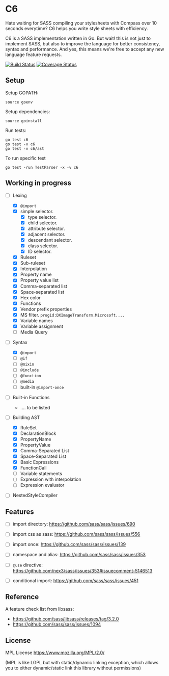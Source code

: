 C6
===========================
Hate waiting for SASS compiling your stylesheets with Compass over 10 seconds
everytime?  C6 helps you write style sheets with efficiency.

C6 is a SASS implementation written in Go. But wait! this is not just to
implement SASS, but also to improve the language for better consistency, syntax
and performance. And yes, this means we're free to accept any new language
feature requests.

[![Build Status](https://travis-ci.org/c9s/c6.svg)](https://travis-ci.org/c9s/c6)
[![Coverage Status](https://coveralls.io/repos/c9s/c6/badge.svg)](https://coveralls.io/r/c9s/c6)


## Setup

Setup GOPATH:

    source goenv

Setup dependencies:

    source goinstall

Run tests:

    go test c6
    go test -v c6
    go test -v c6/ast

To run specific test

    go test -run TestParser -x -v c6

## Working in progress

- [ ] Lexing
  - [x] `@import`
  - [x] simple selector.
    - [x] type selector.
    - [x] child selector.
    - [x] attribute selector.
    - [x] adjacent selector.
    - [x] descendant selector.
    - [x] class selector.
    - [x] ID selector.
  - [x] Ruleset
  - [x] Sub-ruleset
  - [x] Interpolation
  - [x] Property name
  - [x] Property value list
  - [x] Comma-separated list
  - [x] Space-separated list
  - [x] Hex color
  - [x] Functions
  - [x] Vendor prefix properties
  - [x] MS filter.  `progid:DXImageTransform.Microsoft....`
  - [x] Variable names
  - [x] Variable assignment
  - [ ] Media Query
- [ ] Syntax
  - [x] `@import`
  - [ ] `@if`
  - [ ] `@mixin`
  - [ ] `@include`
  - [ ] `@function`
  - [ ] `@media`
  - [ ] built-in `@import-once`
- [ ] Built-in Functions
  - .... to be listed
- [ ] Building AST
  - [x] RuleSet
  - [x] DeclarationBlock
  - [x] PropertyName
  - [x] PropertyValue
  - [x] Comma-Separated List
  - [x] Space-Separated List
  - [x] Basic Expressions
  - [x] FunctionCall
  - [ ] Variable statements
  - [ ] Expression with interpolation
  - [ ] Expression evaluator
- [ ] NestedStyleCompiler


## Features

- [ ] import directory: https://github.com/sass/sass/issues/690
- [ ] import css as sass: https://github.com/sass/sass/issues/556
- [ ] import once: https://github.com/sass/sass/issues/139
- [ ] namespace and alias: https://github.com/sass/sass/issues/353
- [ ] `@use` directive: https://github.com/nex3/sass/issues/353#issuecomment-5146513 
- [ ] conditional import: https://github.com/sass/sass/issues/451



## Reference

A feature check list from libsass:

- https://github.com/sass/libsass/releases/tag/3.2.0
- https://github.com/sass/sass/issues/1094


## License

MPL License <https://www.mozilla.org/MPL/2.0/>

(MPL is like LGPL but with static/dynamic linking exception, which allows you
to either dynamic/static link this library without permissions)
